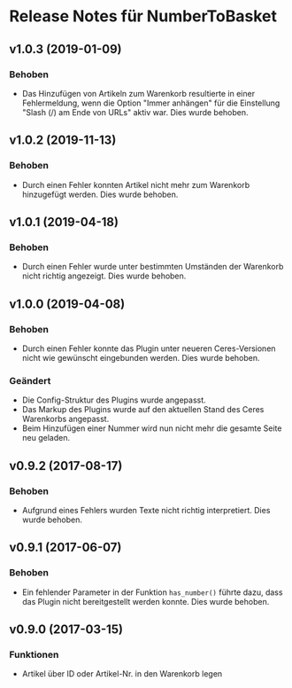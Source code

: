 # Release Notes für NumberToBasket

## v1.0.3 (2019-01-09)

### Behoben

- Das Hinzufügen von Artikeln zum Warenkorb resultierte in einer Fehlermeldung, wenn die Option "Immer anhängen" für die Einstellung "Slash (/) am Ende von URLs" aktiv war. Dies wurde behoben.

## v1.0.2 (2019-11-13)

### Behoben

- Durch einen Fehler konnten Artikel nicht mehr zum Warenkorb hinzugefügt werden. Dies wurde behoben.

## v1.0.1 (2019-04-18)

### Behoben

- Durch einen Fehler wurde unter bestimmten Umständen der Warenkorb nicht richtig angezeigt. Dies wurde behoben.

## v1.0.0 (2019-04-08)

### Behoben

- Durch einen Fehler konnte das Plugin unter neueren Ceres-Versionen nicht wie gewünscht eingebunden werden. Dies wurde behoben.

### Geändert

- Die Config-Struktur des Plugins wurde angepasst.
- Das Markup des Plugins wurde auf den aktuellen Stand des Ceres Warenkorbs angepasst.
- Beim Hinzufügen einer Nummer wird nun nicht mehr die gesamte Seite neu geladen.

## v0.9.2 (2017-08-17)

### Behoben

- Aufgrund eines Fehlers wurden Texte nicht richtig interpretiert. Dies wurde behoben.

## v0.9.1 (2017-06-07)

### Behoben

- Ein fehlender Parameter in der Funktion `has_number()` führte dazu, dass das Plugin nicht bereitgestellt werden konnte. Dies wurde behoben.

## v0.9.0 (2017-03-15)

### Funktionen

- Artikel über ID oder Artikel-Nr. in den Warenkorb legen
